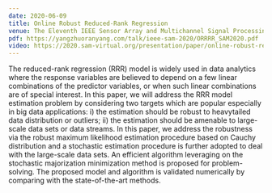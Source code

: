 ```yaml
---
date: 2020-06-09
title: Online Robust Reduced-Rank Regression
venue: The Eleventh IEEE Sensor Array and Multichannel Signal Processing Workshop
pdf: https://yangzhuoranyang.com/talk/ieee-sam-2020/ORRRR_SAM2020.pdf
video: https://2020.sam-virtual.org/presentation/paper/online-robust-reduced-rank-regression
---
```


The reduced-rank regression (RRR) model is widely used in data analytics where the response variables are believed to depend on a few linear combinations of the predictor variables, or when such linear combinations are of special interest. In this paper, we will address the RRR model estimation problem by considering two targets which are popular especially in big data applications: i) the estimation should be robust to heavytailed data distribution or outliers; ii) the estimation should be amenable to large-scale data sets or data streams. In this paper, we address the robustness via the robust maximum likelihood estimation procedure based on Cauchy distribution and a stochastic estimation procedure is further adopted to deal with the large-scale data sets. An efficient algorithm leveraging on the stochastic majorization minimization method is proposed for problem-solving. The proposed model and algorithm is validated numerically by comparing with the state-of-the-art methods.

